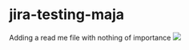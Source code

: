 # jira-testing-maja

Adding a read me file with nothing of importance
<a href="https://github.com/manulife-innersource/mux-core">
  <img
    src="https://img.shields.io/badge/UI-%7B%20MUX%20%7D-green.svg?logo=react&colorB=00a758&colorA=282b3e"
  />
</a>


